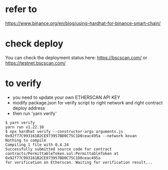 # refer to
https://www.binance.org/en/blog/using-hardhat-for-binance-smart-chain/
# check deploy
You can check the deployment status here: https://bscscan.com/ or https://testnet.bscscan.com/

# to verify
* you need to update your own ETHERSCAN API KEY
* modify package.json for verify script to right network and right contract deploy address
* then run 'yarn verify'
```
$ yarn verify
yarn run v1.22.10
$ npx hardhat verify --constructor-args arguments.js 0x92f77C993161B2CE973957BD0C75C1D0ceac495a --network kovan
Nothing to compile
Compiling 1 file with 0.4.24
Successfully submitted source code for contract
contracts/PermittableToken.sol:PermittableToken at 0x92f77C993161B2CE973957BD0C75C1D0ceac495a
for verification on Etherscan. Waiting for verification result...
```

